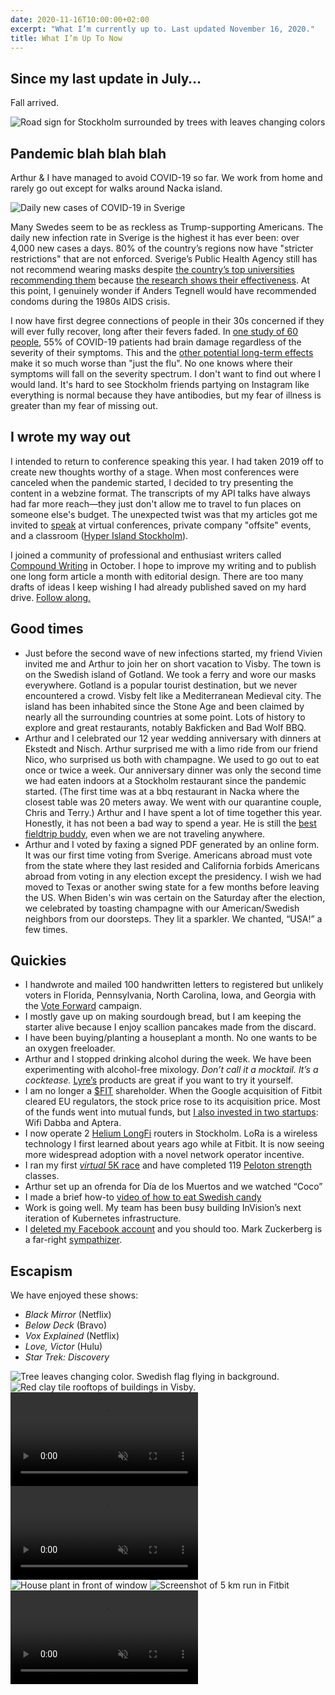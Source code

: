 ```yaml
---
date: 2020-11-16T10:00:00+02:00
excerpt: "What I’m currently up to. Last updated November 16, 2020."
title: What I’m Up To Now
---
```


<div class="lg:flex">
<div class="lg:w-3/5 lg:pr-5 lg:border-r lg:border-violet-300">

## Since my last update in July…

Fall arrived.

<img async class="mb-5" src="/now/2020-11-16/stockholm-sign.jpg" alt="Road sign for Stockholm surrounded by trees with leaves changing colors"/>

## Pandemic blah blah blah

Arthur & I have managed to avoid COVID-19 so far. We work from home and rarely go out except for walks around Nacka island.

<img async class="mb-4" src="/now/2020-11-16/2020-11-16-sverige-covid-19-new-cases.svg" alt="Daily new cases of COVID-19 in Sverige" />

Many Swedes seem to be as reckless as Trump-supporting Americans. The daily new infection rate in Sverige is the highest it has ever been: over 4,000 new cases a days. 80% of the country’s regions now have "stricter restrictions" that are not enforced. Sverige’s Public Health Agency still has not recommend wearing masks despite <a href="https://www.thelocal.se/20200813/swedish-university-the-effectiveness-of-face-masks-can-no-longer-be-disputed" title="The Local: Swedish university tells staff and students to wear face masks if distancing can't be maintained">the country’s top universities recommending them</a> because <a href="https://www.thelancet.com/journals/lancet/article/PIIS0140-6736(20)31142-9/fulltext">the research shows their effectiveness</a>. At this point, I genuinely wonder if Anders Tegnell would have recommended condoms during the 1980s AIDS crisis.

I now have first degree connections of people in their 30s concerned if they will ever fully recover, long after their fevers faded. In <a href="https://www.thelancet.com/journals/eclinm/article/PIIS2589-5370(20)30228-5/fulltext" title="The Lancet: Cerebral Micro-Structural Changes in COVID-19 Patients – An MRI-based 3-month Follow-up Study">one study of 60 people</a>, 55% of COVID-19 patients had brain damage regardless of the severity of their symptoms. This and the <a href="https://www.mayoclinic.org/diseases-conditions/coronavirus/in-depth/coronavirus-long-term-effects/art-20490351">other potential long-term effects</a> make it so much worse than "just the flu". No one knows where their symptoms will fall on the severity spectrum. I don't want to find out where I would land. It's hard to see Stockholm friends partying on Instagram like everything is normal because they have antibodies, but my fear of illness is greater than my fear of missing out.

## I wrote my way out

I intended to return to conference speaking this year. I had taken 2019 off to create new thoughts worthy of a stage. When most conferences were canceled when the pandemic started, I decided to try presenting the content in a webzine format. The transcripts of my API talks have always had far more reach—they just don't allow me to travel to fun places on someone else's budget. The unexpected twist was that my articles got me invited to <a href="/speaking/">speak</a> at virtual conferences, private company "offsite" events, and a classroom (<a href="https://www.hyperisland.com/locations/stockholm">Hyper Island Stockholm</a>).

I joined a community of professional and enthusiast writers called <a href="https://www.compoundwriting.com/">Compound Writing</a> in October. I hope to improve my writing and to publish one long form article a month with editorial design. There are too many drafts of ideas I keep wishing I had already published saved on my hard drive. <a href="/posts/">Follow along.</a>

## Good times

- Just before the second wave of new infections started, my friend Vivien invited me and Arthur to join her on short vacation to Visby. The town is on the Swedish island of Gotland. We took a ferry and wore our masks everywhere. Gotland is a popular tourist destination, but we never encountered a crowd. Visby felt like a Mediterranean Medieval city. The island has been inhabited since the Stone Age and been claimed by nearly all the surrounding countries at some point. Lots of history to explore and great restaurants, notably Bakficken and Bad Wolf BBQ.
- Arthur and I celebrated our 12 year wedding anniversary with dinners at Ekstedt and Nisch. Arthur surprised me with a limo ride from our friend Nico, who surprised us both with champagne. We used to go out to eat once or twice a week. Our anniversary dinner was only the second time we had eaten indoors at a Stockholm restaurant since the pandemic started. (The first time was at a bbq restaurant in Nacka where the closest table was 20 meters away. We went with our quarantine couple, Chris and Terry.) Arthur and I have spent a lot of time together this year. Honestly, it has not been a bad way to spend a year. He is still the <a href="https://songwhip.com/matt-alber/fieldtrip-buddy">best fieldtrip buddy</a>, even when we are not traveling anywhere.
- Arthur and I voted by faxing a signed PDF generated by an online form. It was our first time voting from Sverige. Americans abroad must vote from the state where they last resided and California forbids Americans abroad from voting in any election except the presidency. I wish we had moved to Texas or another swing state for a few months before leaving the US. When Biden's win was certain on the Saturday after the election, we celebrated by toasting champagne with our American/Swedish neighbors from our doorsteps. They lit a sparkler. We chanted, “USA!” a few times.

## Quickies

- I handwrote and mailed 100 handwritten letters to registered but unlikely voters in Florida, Pennsylvania, North Carolina, Iowa, and Georgia with the <a href="https://votefwd.org/">Vote Forward</a> campaign.
- I mostly gave up on making sourdough bread, but I am keeping the starter alive because I enjoy scallion pancakes made from the discard.
- I have been buying/planting a houseplant a month. No one wants to be an oxygen freeloader.
- Arthur and I stopped drinking alcohol during the week. We have been experimenting with alcohol-free mixology. <em>Don’t call it a mocktail. It’s a cocktease.</em> <a href="https://lyres.eu/">Lyre’s</a> products are great if you want to try it yourself.
- I am no longer a <a href="https://www.nyse.com/quote/XNYS:FIT">$FIT</a> shareholder. When the Google acquisition of Fitbit cleared EU regulators, the stock price rose to its acquisition price. Most of the funds went into mutual funds, but <a href="/posts/2020-investments/">I also invested in two startups</a>: Wifi Dabba and Aptera.
- I now operate 2 <a href="/posts/what-is-longfi/">Helium LongFi</a> routers in Stockholm. LoRa is a wireless technology I first learned about years ago while at Fitbit. It is now seeing more widespread adoption with a novel network operator incentive.
- I ran my first <a href="https://virtualrunners.org/"><em>virtual</em> 5K race</a> and have completed 119 <a href="https://www.onepeloton.com/app">Peloton strength</a> classes.
- Arthur set up an ofrenda for Día de los Muertos and we watched “Coco”
- I made a brief how-to <a href="https://cinnamon.video/watch?v=442026768488990357">video of how to eat Swedish candy</a>
- Work is going well. My team has been busy building InVision’s next iteration of Kubernetes infrastructure.
- I <a href="/posts/delete-facebook/">deleted my Facebook account</a> and you should too. Mark Zuckerberg is a far-right <a href="https://twitter.com/juliacarriew/status/1327120739313606656">sympathizer</a>.

## Escapism

We have enjoyed these shows:
- *Black Mirror* (Netflix)
- *Below Deck* (Bravo)
- *Vox Explained* (Netflix)
- *Love, Victor* (Hulu)
- *Star Trek: Discovery*

</div>
<div class="lg:w-2/5 lg:pl-5">
<img async loading="lazy" class="mb-5 sm:h-64 lg:h-auto" src="/now/2020-11-16/2020-09-28-fall.jpg" alt="Tree leaves changing color. Swedish flag flying in background."/>
<img async loading="lazy" class="mb-5 sm:h-64 lg:h-auto" src="/now/2020-11-16/visby.jpg" alt="Red clay tile rooftops of buildings in Visby."/>
<video class="mb-5 sm:h-64 lg:h-auto" src="/now/2020-11-16/anniversary-cheers.mp4" type="video/mp4" controls autoplay="true" loop="true" muted="true"></video>
<video class="mb-5 sm:h-64 lg:h-auto" src="/now/2020-11-16/time-for-small-biceps-over.mp4" type="video/mp4" autoplay="true" loop="true" muted="true"></video>
<img async loading="lazy" class="mb-5 sm:h-64 lg:h-auto" src="/now/2020-11-16/plant-baby.jpg" alt="House plant in front of window"/>
<img async loading="lazy" class="mb-5 sm:h-64 lg:h-auto" src="/now/2020-11-16/5k.jpg" alt="Screenshot of 5 km run in Fitbit"/>
<video class="mb-5 sm:h-64 lg:h-auto" src="/now/2020-11-16/ofrenda.mp4" type="video/mp4" autoplay="true" loop="true" muted="true"></video>
</div>
